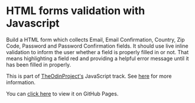 # HTML forms validation with Javascript

Build a HTML form which collects Email, Email Confirmation, Country, Zip Code, Password and Password Confirmation fields. It should use live inline validation to inform the user whether a field is properly filled in or not. That means highlighting a field red and providing a helpful error message until it has been filled in properly.

This is part of [TheOdinProject's](http://www.theodinproject.com) JavaScript track. See [here](https://www.theodinproject.com/courses/javascript-and-jquery/lessons/validating-a-form-with-jquery?ref=lnav) for more information. 

You can [click here](https://105ron.github.io/validate-form/) to view it on GitHub Pages.